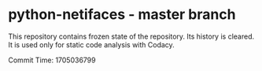 # python-netifaces - master branch

This repository contains frozen state of the repository.
Its history is cleared. It is used only for static code
analysis with Codacy.

Commit Time: 1705036799